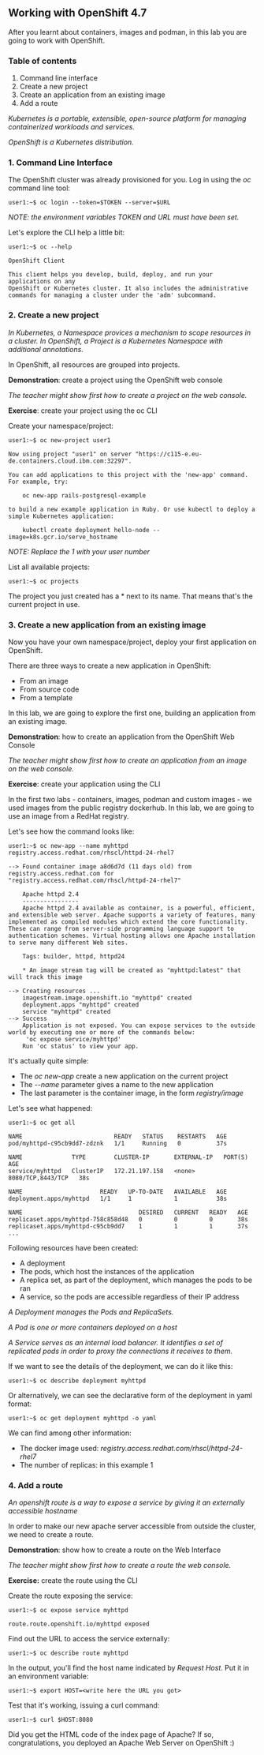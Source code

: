 ## Working with OpenShift 4.7

After you learnt about containers, images and podman, in this lab you are going to work with OpenShift. 

### Table of contents

1. Command line interface
2. Create a new project
3. Create an application from an existing image
4. Add a route

_Kubernetes is a portable, extensible, open-source platform for managing containerized workloads and services._

_OpenShift is a Kubernetes distribution._

### 1. Command Line Interface

The OpenShift cluster was already provisioned for you. Log in using the _oc_ command line tool:
```
user1:~$ oc login --token=$TOKEN --server=$URL
```
_NOTE: the environment variables TOKEN and URL must have been set._

Let's explore the CLI help a little bit:
```
user1:~$ oc --help

OpenShift Client

This client helps you develop, build, deploy, and run your applications on any
OpenShift or Kubernetes cluster. It also includes the administrative
commands for managing a cluster under the 'adm' subcommand.
```

### 2. Create a new project

_In Kubernetes, a Namespace provices a mechanism to scope resources in a cluster. In OpenShift, a Project is a Kubernetes Namespace with additional annotations._

In OpenShift, all resources are grouped into projects.

__Demonstration__: create a project using the OpenShift web console

_The teacher might show first how to create a project on the web console._

__Exercise__: create your project using the oc CLI

Create your namespace/project:
```
user1:~$ oc new-project user1

Now using project "user1" on server "https://c115-e.eu-de.containers.cloud.ibm.com:32297".

You can add applications to this project with the 'new-app' command. For example, try:

    oc new-app rails-postgresql-example

to build a new example application in Ruby. Or use kubectl to deploy a simple Kubernetes application:

    kubectl create deployment hello-node --image=k8s.gcr.io/serve_hostname
```
_NOTE: Replace the 1 with your user number_


List all available projects:
```
user1:~$ oc projects
```
The project you just created has a * next to its name. That means that's the current project in use.

### 3. Create a new application from an existing image

Now you have your own namespace/project, deploy your first application on OpenShift. 

There are three ways to create a new application in OpenShift:

 * From an image
 * From source code
 * From a template

In this lab, we are going to explore the first one, building an application from an existing image. 

__Demonstration__: how to create an application from the OpenShift Web Console

_The teacher might show first how to create an application from an image on the web console._

__Exercise__: create your application using the CLI

In the first two labs - containers, images, podman and custom images - we used images from the public registry dockerhub. In this lab, we are going to use an image from a RedHat registry.

Let's see how the command looks like:
```
user1:~$ oc new-app --name myhttpd registry.access.redhat.com/rhscl/httpd-24-rhel7

--> Found container image a8d6d7d (11 days old) from registry.access.redhat.com for "registry.access.redhat.com/rhscl/httpd-24-rhel7"

    Apache httpd 2.4 
    ---------------- 
    Apache httpd 2.4 available as container, is a powerful, efficient, and extensible web server. Apache supports a variety of features, many implemented as compiled modules which extend the core functionality. These can range from server-side programming language support to authentication schemes. Virtual hosting allows one Apache installation to serve many different Web sites.

    Tags: builder, httpd, httpd24

    * An image stream tag will be created as "myhttpd:latest" that will track this image

--> Creating resources ...
    imagestream.image.openshift.io "myhttpd" created
    deployment.apps "myhttpd" created
    service "myhttpd" created
--> Success
    Application is not exposed. You can expose services to the outside world by executing one or more of the commands below:
     'oc expose service/myhttpd' 
    Run 'oc status' to view your app.
```

It's actually quite simple:
 * The _oc new-app_ create a new application on the current project
 * The _--name_ parameter gives a name to the new application
 * The last parameter is the container image, in the form _registry/image_

Let's see what happened:
```
user1:~$ oc get all

NAME                          READY   STATUS    RESTARTS   AGE
pod/myhttpd-c95cb9dd7-zdznk   1/1     Running   0          37s

NAME              TYPE        CLUSTER-IP       EXTERNAL-IP   PORT(S)             AGE
service/myhttpd   ClusterIP   172.21.197.158   <none>        8080/TCP,8443/TCP   38s

NAME                      READY   UP-TO-DATE   AVAILABLE   AGE
deployment.apps/myhttpd   1/1     1            1           38s

NAME                                 DESIRED   CURRENT   READY   AGE
replicaset.apps/myhttpd-758c858d48   0         0         0       38s
replicaset.apps/myhttpd-c95cb9dd7    1         1         1       37s
...
```
Following resources have been created:

 * A deployment
 * The pods, which host the instances of the application 
 * A replica set, as part of the deployment, which manages the pods to be ran
 * A service, so the pods are accessible regardless of their IP address

_A Deployment manages the Pods and ReplicaSets._

_A Pod is one or more containers deployed on a host_

_A Service serves as an internal load balancer. It identifies a set of replicated pods in order to proxy the connections it receives to them._

If we want to see the details of the deployment, we can do it like this:
```
user1:~$ oc describe deployment myhttpd
```

Or alternatively, we can see the declarative form of the deployment in yaml format:
```
user1:~$ oc get deployment myhttpd -o yaml
```

We can find among other information:
- The docker image used: _registry.access.redhat.com/rhscl/httpd-24-rhel7_ 
- The number of replicas: in this example 1

### 4. Add a route

_An openshift route is a way to expose a service by giving it an externally accessible hostname_

In order to make our new apache server accessible from outside the cluster, we need to create a route.

__Demonstration__: show how to create a route on the Web Interface

_The teacher might show first how to create a route the web console._

__Exercise:__ create the route using the CLI

Create the route exposing the service:
```
user1:~$ oc expose service myhttpd

route.route.openshift.io/myhttpd exposed
```

Find out the URL to access the service externally:
```
user1:~$ oc describe route myhttpd
```
In the output, you'll find the host name indicated by _Request Host_. Put it in an environment variable:
```
user1:~$ export HOST=<write here the URL you got>
```

Test that it's working, issuing a curl command:
```
user1:~$ curl $HOST:8080 
```

Did you get the HTML code of the index page of Apache? If so, congratulations, you deployed an Apache Web Server on OpenShift :)

